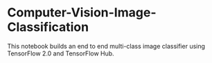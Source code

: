 # Computer-Vision-Image-Classification
This notebook builds an end to end multi-class image classifier using TensorFlow 2.0 and TensorFlow Hub.

